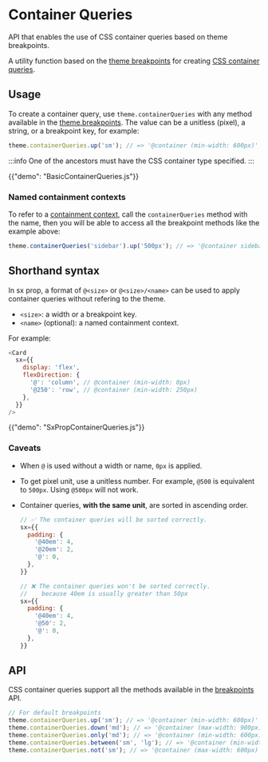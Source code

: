 # Container Queries

<p class="description">API that enables the use of CSS container queries based on theme breakpoints.</p>

A utility function based on the [theme breakpoints](/material-ui/customization/breakpoints/) for creating [CSS container queries](https://developer.mozilla.org/en-US/docs/Web/CSS/CSS_containment/Container_queries).

## Usage

To create a container query, use `theme.containerQueries` with any method available in the [theme.breakpoints](/material-ui/customization/breakpoints/#api).
The value can be a unitless (pixel), a string, or a breakpoint key, for example:

```js
theme.containerQueries.up('sm'); // => '@container (min-width: 600px)'
```

:::info
One of the ancestors must have the CSS container type specified.
:::

{{"demo": "BasicContainerQueries.js"}}

### Named containment contexts

To refer to a [containment context](https://developer.mozilla.org/en-US/docs/Web/CSS/CSS_containment/Container_queries#naming_containment_contexts), call the `containerQueries` method with the name, then you will be able to access all the breakpoint methods like the example above:

```js
theme.containerQueries('sidebar').up('500px'); // => '@container sidebar (min-width: 500px)'
```

## Shorthand syntax

In sx prop, a format of `@<size>` or `@<size>/<name>` can be used to apply container queries without refering to the theme.

- `<size>`: a width or a breakpoint key.
- `<name>` (optional): a named containment context.

For example:

```js
<Card
  sx={{
    display: 'flex',
    flexDirection: {
      '@': 'column', // @container (min-width: 0px)
      '@250': 'row', // @container (min-width: 250px)
    },
  }}
/>
```

{{"demo": "SxPropContainerQueries.js"}}

### Caveats

- When `@` is used without a width or name, `0px` is applied.
- To get pixel unit, use a unitless number. For example, `@500` is equivalent to `500px`. Using `@500px` will not work.
- Container queries, **with the same unit**, are sorted in ascending order.

  ```js
  // ✅ The container queries will be sorted correctly.
  sx={{
    padding: {
      '@40em': 4,
      '@20em': 2,
      '@': 0,
    },
  }}

  // ❌ The container queries won't be sorted correctly.
  //    because 40em is usually greater than 50px
  sx={{
    padding: {
      '@40em': 4,
      '@50': 2,
      '@': 0,
    },
  }}
  ```

## API

CSS container queries support all the methods available in the [breakpoints](/material-ui/customization/breakpoints/#api) API.

```js
// For default breakpoints
theme.containerQueries.up('sm'); // => '@container (min-width: 600px)'
theme.containerQueries.down('md'); // => '@container (max-width: 900px)'
theme.containerQueries.only('md'); // => '@container (min-width: 600px) and (max-width: 900px)'
theme.containerQueries.between('sm', 'lg'); // => '@container (min-width: 600px) and (max-width: 1200px)'
theme.containerQueries.not('sm'); // => '@container (max-width: 600px)'
```
